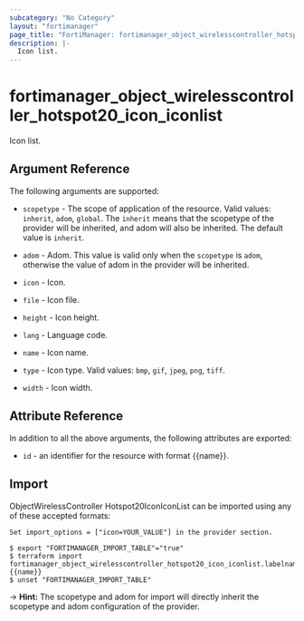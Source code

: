 ```yaml
---
subcategory: "No Category"
layout: "fortimanager"
page_title: "FortiManager: fortimanager_object_wirelesscontroller_hotspot20_icon_iconlist"
description: |-
  Icon list.
---
```


# fortimanager_object_wirelesscontroller_hotspot20_icon_iconlist
Icon list.

## Argument Reference


The following arguments are supported:

* `scopetype` - The scope of application of the resource. Valid values: `inherit`, `adom`, `global`. The `inherit` means that the scopetype of the provider will be inherited, and adom will also be inherited. The default value is `inherit`.
* `adom` - Adom. This value is valid only when the `scopetype` is `adom`, otherwise the value of adom in the provider will be inherited.
* `icon` - Icon.

* `file` - Icon file.
* `height` - Icon height.
* `lang` - Language code.
* `name` - Icon name.
* `type` - Icon type. Valid values: `bmp`, `gif`, `jpeg`, `png`, `tiff`.

* `width` - Icon width.


## Attribute Reference

In addition to all the above arguments, the following attributes are exported:
* `id` - an identifier for the resource with format {{name}}.

## Import

ObjectWirelessController Hotspot20IconIconList can be imported using any of these accepted formats:
```
Set import_options = ["icon=YOUR_VALUE"] in the provider section.

$ export "FORTIMANAGER_IMPORT_TABLE"="true"
$ terraform import fortimanager_object_wirelesscontroller_hotspot20_icon_iconlist.labelname {{name}}
$ unset "FORTIMANAGER_IMPORT_TABLE"
```
-> **Hint:** The scopetype and adom for import will directly inherit the scopetype and adom configuration of the provider.
